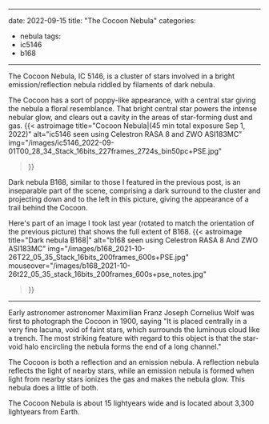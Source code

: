 ------
date: 2022-09-15
title: "The Cocoon Nebula"
categories:
- nebula
tags:
- ic5146
- b168
---


<!--more-->
The Cocoon Nebula, IC 5146, is a cluster of stars involved in a bright emission/reflection nebula riddled by filaments of dark nebula. 

The  Cocoon has a sort of  poppy-like appearance, with a central star giving the nebula a floral resemblance.
That bright central star powers the intense nebular glow, and clears out a cavity in the areas of star-forming dust and gas.
{{< astroimage
title="Cocoon Nebula|(45 min total exposure Sep 1, 2022)"
   alt="ic5146 seen using Celestron RASA 8 and ZWO ASI183MC"
   img="/images/ic5146_2022-09-01T00_28_34_Stack_16bits_227frames_2724s_bin50pc+PSE.jpg"
>}}

Dark nebula B168, similar to those I featured in the previous post,  is an inseparable part of the scene, comprising a dark surround to the cluster and projecting down and to the left in this picture, giving the appearance of a trail behind the Cocoon. 

Here's part of an image I took last year (rotated to match the orientation of the previous picture) that shows the full extent of B168.
{{< astroimage
   title="Dark nebula B168|"
   alt="b168 seen using Celestron RASA 8 And ZWO ASI183MC"
   img="/images/b168_2021-10-26T22_05_35_Stack_16bits_200frames_600s+PSE.jpg"
   mouseover="/images/b168_2021-10-26t22_05_35_stack_16bits_200frames_600s+pse_notes.jpg"
>}}<br>

------

Early astronomer astronomer Maximilian Franz Joseph Cornelius
Wolf was first to photograph the Cocoon in 1900, saying "It is placed
centrally in a very fine lacuna, void of faint stars, which surrounds the luminous cloud like a trench. The most striking feature with regard to this object is that the star-void halo encircling the nebula forms the end of a long channel."

The Cocoon is both a reflection and an emission nebula. A reflection nebula reflects the light of nearby stars, while an emission nebula is formed when light from nearby stars ionizes the gas and makes the nebula glow. This nebula does a little of both. 


The Cocoon Nebula is about 15 lightyears wide and is located about 3,300 lightyears from Earth.

